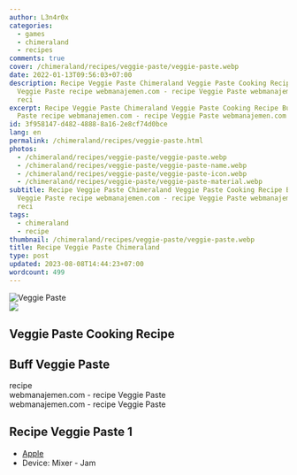 ```yaml
---
author: L3n4r0x
categories:
  - games
  - chimeraland
  - recipes
comments: true
cover: /chimeraland/recipes/veggie-paste/veggie-paste.webp
date: 2022-01-13T09:56:03+07:00
description: Recipe Veggie Paste Chimeraland Veggie Paste Cooking Recipe Buff
  Veggie Paste recipe webmanajemen.com - recipe Veggie Paste webmanajemen.com -
  reci
excerpt: Recipe Veggie Paste Chimeraland Veggie Paste Cooking Recipe Buff Veggie
  Paste recipe webmanajemen.com - recipe Veggie Paste webmanajemen.com - reci
id: 3f958147-d482-4888-8a16-2e8cf74d0bce
lang: en
permalink: /chimeraland/recipes/veggie-paste.html
photos:
  - /chimeraland/recipes/veggie-paste/veggie-paste.webp
  - /chimeraland/recipes/veggie-paste/veggie-paste-name.webp
  - /chimeraland/recipes/veggie-paste/veggie-paste-icon.webp
  - /chimeraland/recipes/veggie-paste/veggie-paste-material.webp
subtitle: Recipe Veggie Paste Chimeraland Veggie Paste Cooking Recipe Buff
  Veggie Paste recipe webmanajemen.com - recipe Veggie Paste webmanajemen.com -
  reci
tags:
  - chimeraland
  - recipe
thumbnail: /chimeraland/recipes/veggie-paste/veggie-paste.webp
title: Recipe Veggie Paste Chimeraland
type: post
updated: 2023-08-08T14:44:23+07:00
wordcount: 499
---
```


<link
  rel="stylesheet"
  href="https://rawcdn.githack.com/dimaslanjaka/Web-Manajemen/870a349/css/bootstrap-5-3-0-alpha3-wrapper.css"
/>
<section id="bootstrap-wrapper">
  <div data-bs-theme="dark">
    <div class="card mb-2">
      <div class="card-body">
        <div class="row g-0">
          <div class="col-sm-4 position-relative mb-2">
            <img
              src="https://www.webmanajemen.com/chimeraland/recipes/veggie-paste/veggie-paste-material.webp"
              class="card-img fit-cover w-100 h-100"
              alt="Veggie Paste"
              data-fancybox="true"
            />
          </div>
          <div class="col-sm-8 mb-2">
            <div class="card-body">
              <div class="d-flex flex-row align-items-center mb-3">
                <img
                  class="d-inline-block me-2"
                  src="https://www.webmanajemen.com/chimeraland/recipes/veggie-paste/veggie-paste-icon.webp"
                  width="auto"
                  height="auto"
                  style="vertical-align: middle"
                />
                <h2 class="fs-5">Veggie Paste Cooking Recipe</h2>
              </div>
              <h2 class="card-title fs-5">Buff Veggie Paste</h2>
              <div class="card-text"><ul></ul></div>
              <span class="badge rounded-pill">recipe</span>
            </div>
            <div class="card-footer text-end text-muted mt-auto">
              webmanajemen.com - recipe Veggie Paste
            </div>
          </div>
        </div>
      </div>
      <div class="card-footer text-end text-muted">
        webmanajemen.com - recipe Veggie Paste
      </div>
    </div>
    <div class="row mb-2">
      <div class="col-12 col-lg-6 recipe-item mb-2">
        <div class="card">
          <div class="card-body">
            <h2 class="card-title fs-5">Recipe Veggie Paste 1</h2>
            <div class="card-text">
              <ul>
                <li>
                  <a
                    class="text-decoration-none text-primary"
                    href="/chimeraland/materials/apple.html"
                    >Apple</a
                  >
                </li>
                <li>Device: Mixer - Jam</li>
              </ul>
            </div>
          </div>
        </div>
      </div>
    </div>
  </div>
</section>